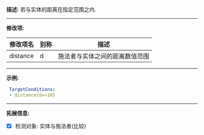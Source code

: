**描述:** 若与实体的距离在指定范围之内.

---

**修改项:**

| 修改项名  | 别称           | 描述                      |
| --------- | -------------- | ------------------------- |
| distance | d | 施法者与实体之间的距离数值范围 |

---

**示例:**

```yaml
 TargetConditions:
 - distance{d=>10}
```
---

**拓展信息:**

- [x] 检测对象: 实体与施法者(比较)